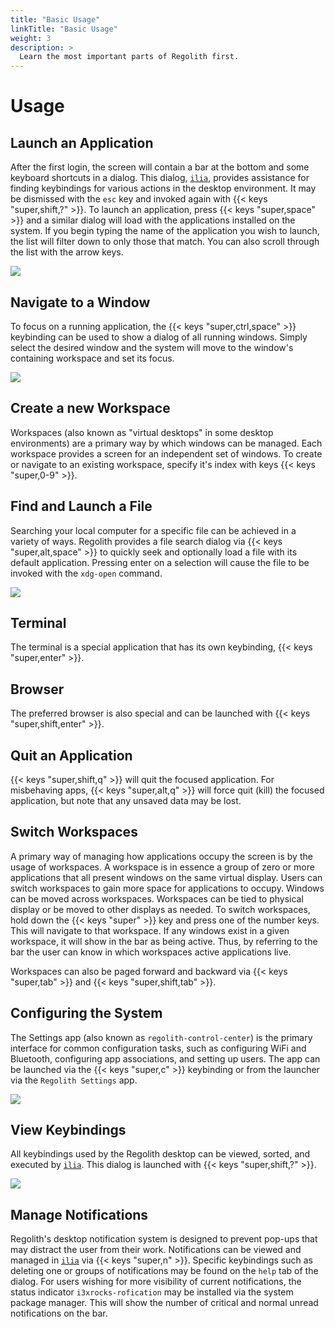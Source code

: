 ```yaml
---
title: "Basic Usage"
linkTitle: "Basic Usage"
weight: 3
description: >
  Learn the most important parts of Regolith first.
---
```


# Usage

## Launch an Application

After the first login, the screen will contain a bar at the bottom and some keyboard shortcuts in a dialog.  This dialog, [`ilia`](https://github.com/regolith-linux/ilia), provides assistance for finding keybindings for various actions in the desktop environment.  It may be dismissed with the `esc` key and invoked again with {{< keys "super,shift,?" >}}. To launch an application, press {{< keys "super,space" >}} and a similar dialog will load with the applications installed on the system. If you begin typing the name of the application you wish to launch, the list will filter down to only those that match. You can also scroll through the list with the arrow keys.

![](/images/v-tour/regolith-ilia-apps.png)

## Navigate to a Window

To focus on a running application, the {{< keys "super,ctrl,space" >}} keybinding can be used to show a dialog of all running windows. Simply select the desired window and the system will move to the window's containing workspace and set its focus.

![](/images/v-tour/regolith-ilia-windows.png)

## Create a new Workspace

Workspaces (also known as "virtual desktops" in some desktop environments) are a primary way by which windows can be managed. Each workspace provides a screen for an independent set of windows. To create or navigate to an existing workspace, specify it's index with keys {{< keys "super,0-9" >}}.  

## Find and Launch a File

Searching your local computer for a specific file can be achieved in a variety of ways. Regolith provides a file search dialog via {{< keys "super,alt,space" >}} to quickly seek and optionally load a file with its default application. Pressing enter on a selection will cause the file to be invoked with the `xdg-open` command.

![](/images/v-tour/regolith-ilia-files.png)

## Terminal

The terminal is a special application that has its own keybinding, {{< keys "super,enter" >}}.

## Browser

The preferred browser is also special and can be launched with {{< keys "super,shift,enter" >}}.

## Quit an Application

{{< keys "super,shift,q" >}} will quit the focused application. For misbehaving apps, {{< keys "super,alt,q" >}} will force quit (kill) the focused application, but note that any unsaved data may be lost.

## Switch Workspaces

A primary way of managing how applications occupy the screen is by the usage of workspaces. A workspace is in essence a group of zero or more applications that all present windows on the same virtual display. Users can switch workspaces to gain more space for applications to occupy. Windows can be moved across workspaces. Workspaces can be tied to physical display or be moved to other displays as needed. To switch workspaces, hold down the {{< keys "super" >}} key and press one of the number keys. This will navigate to that workspace. If any windows exist in a given workspace, it will show in the bar as being active. Thus, by referring to the bar the user can know in which workspaces active applications live.

Workspaces can also be paged forward and backward via {{< keys "super,tab" >}} and {{< keys "super,shift,tab" >}}.

## Configuring the System

The Settings app (also known as `regolith-control-center`) is the primary interface for common configuration tasks, such as configuring WiFi and Bluetooth, configuring app associations, and setting up users. The app can be launched via the {{< keys "super,c" >}} keybinding or from the launcher via the `Regolith Settings` app.

![](/images/v-tour/regolith-gnome-settings.png)

## View Keybindings

All keybindings used by the Regolith desktop can be viewed, sorted, and executed by [`ilia`](https://github.com/regolith-linux/ilia).  This dialog is launched with {{< keys "super,shift,?" >}}.

![](/images/v-tour/regolith-ilia-keybindings.png)


## Manage Notifications

Regolith's desktop notification system is designed to prevent pop-ups that may distract the user from their work.  Notifications can be viewed and managed in [`ilia`](https://github.com/regolith-linux/ilia) via {{< keys "super,n" >}}.  Specific keybindings such as deleting one or groups of notifications may be found on the `help` tab of the dialog.  For users wishing for more visibility of current notifications, the status indicator `i3xrocks-rofication` may be installed via the system package manager. This will show the number of critical and normal unread notifications on the bar. 
